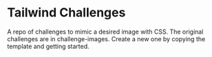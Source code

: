 # Tailwind Challenges

A repo of challenges to mimic a desired image with CSS. The original challenges are in challenge-images. Create a new one by copying the template and getting started.

